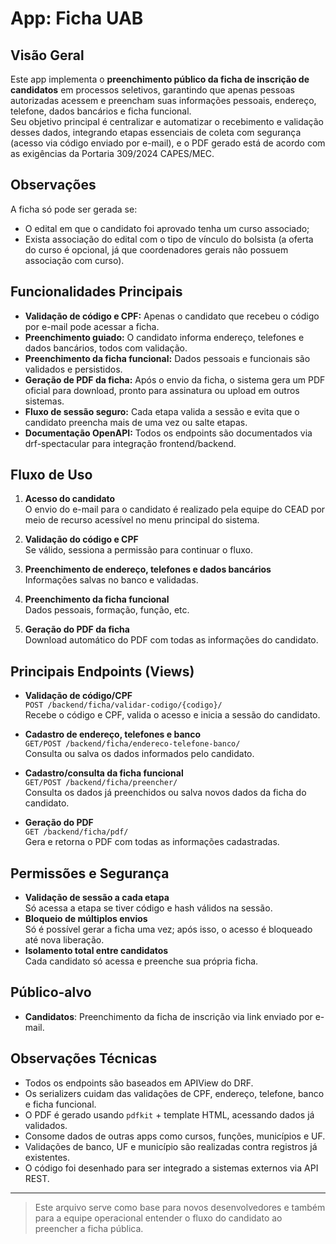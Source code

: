 # App: Ficha UAB

## Visão Geral

Este app implementa o **preenchimento público da ficha de inscrição de candidatos** em processos seletivos, garantindo que apenas pessoas autorizadas acessem e preencham suas informações pessoais, endereço, telefone, dados bancários e ficha funcional.  
Seu objetivo principal é centralizar e automatizar o recebimento e validação desses dados, integrando etapas essenciais de coleta com segurança (acesso via código enviado por e-mail), e o PDF gerado está de acordo com as exigências da Portaria 309/2024 CAPES/MEC.

## Observações
A ficha só pode ser gerada se:

- O edital em que o candidato foi aprovado tenha um curso associado;
- Exista associação do edital com o tipo de vínculo do bolsista (a oferta do curso é opcional, já que coordenadores gerais não possuem associação com curso).

## Funcionalidades Principais

- **Validação de código e CPF:** Apenas o candidato que recebeu o código por e-mail pode acessar a ficha.
- **Preenchimento guiado:** O candidato informa endereço, telefones e dados bancários, todos com validação.
- **Preenchimento da ficha funcional:** Dados pessoais e funcionais são validados e persistidos.
- **Geração de PDF da ficha:** Após o envio da ficha, o sistema gera um PDF oficial para download, pronto para assinatura ou upload em outros sistemas.
- **Fluxo de sessão seguro:** Cada etapa valida a sessão e evita que o candidato preencha mais de uma vez ou salte etapas.
- **Documentação OpenAPI:** Todos os endpoints são documentados via drf-spectacular para integração frontend/backend.

## Fluxo de Uso

1. **Acesso do candidato**  
   O envio do e-mail para o candidato é realizado pela equipe do CEAD por meio de recurso acessível no menu principal do sistema.

2. **Validação do código e CPF**  
   Se válido, sessiona a permissão para continuar o fluxo.

3. **Preenchimento de endereço, telefones e dados bancários**  
   Informações salvas no banco e validadas.

4. **Preenchimento da ficha funcional**  
   Dados pessoais, formação, função, etc.

5. **Geração do PDF da ficha**  
   Download automático do PDF com todas as informações do candidato.

## Principais Endpoints (Views)

- **Validação de código/CPF**  
  `POST /backend/ficha/validar-codigo/{codigo}/`  
  Recebe o código e CPF, valida o acesso e inicia a sessão do candidato.

- **Cadastro de endereço, telefones e banco**  
  `GET/POST /backend/ficha/endereco-telefone-banco/`  
  Consulta ou salva os dados informados pelo candidato.

- **Cadastro/consulta da ficha funcional**  
  `GET/POST /backend/ficha/preencher/`  
  Consulta os dados já preenchidos ou salva novos dados da ficha do candidato.

- **Geração do PDF**  
  `GET /backend/ficha/pdf/`  
  Gera e retorna o PDF com todas as informações cadastradas.

## Permissões e Segurança

- **Validação de sessão a cada etapa**  
  Só acessa a etapa se tiver código e hash válidos na sessão.
- **Bloqueio de múltiplos envios**  
  Só é possível gerar a ficha uma vez; após isso, o acesso é bloqueado até nova liberação.
- **Isolamento total entre candidatos**  
  Cada candidato só acessa e preenche sua própria ficha.

## Público-alvo

- **Candidatos**: Preenchimento da ficha de inscrição via link enviado por e-mail.

## Observações Técnicas

- Todos os endpoints são baseados em APIView do DRF.
- Os serializers cuidam das validações de CPF, endereço, telefone, banco e ficha funcional.
- O PDF é gerado usando `pdfkit` + template HTML, acessando dados já validados.
- Consome dados de outras apps como cursos, funções, municípios e UF.
- Validações de banco, UF e município são realizadas contra registros já existentes.
- O código foi desenhado para ser integrado a sistemas externos via API REST.

---

> Este arquivo serve como base para novos desenvolvedores e também para a equipe operacional entender o fluxo do candidato ao preencher a ficha pública.

